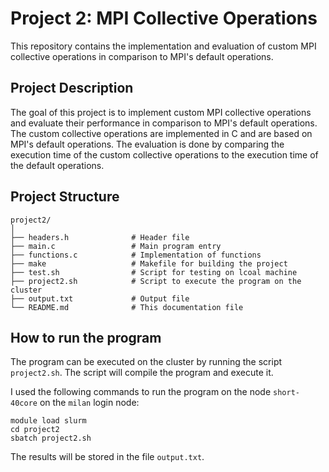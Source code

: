 # Project 2: MPI Collective Operations
This repository contains the implementation and evaluation of custom MPI collective operations in comparison to MPI's default operations.

## Project Description
The goal of this project is to implement custom MPI collective operations and evaluate their performance in comparison to MPI's default operations. The custom collective operations are implemented in C and are based on MPI's default operations. The evaluation is done by comparing the execution time of the custom collective operations to the execution time of the default operations.

## Project Structure
```
project2/
│
├── headers.h              # Header file 
├── main.c                 # Main program entry
├── functions.c            # Implementation of functions
├── make                   # Makefile for building the project
├── test.sh                # Script for testing on lcoal machine
├── project2.sh            # Script to execute the program on the cluster
├── output.txt             # Output file
└── README.md              # This documentation file

```

## How to run the program
The program can be executed on the cluster by running the script `project2.sh`. 
The script will compile the program and execute it. 

I used the following commands to run the program on the node `short-40core` on the `milan` login node:
```
module load slurm
cd project2
sbatch project2.sh
```
The results will be stored in the file `output.txt`.
